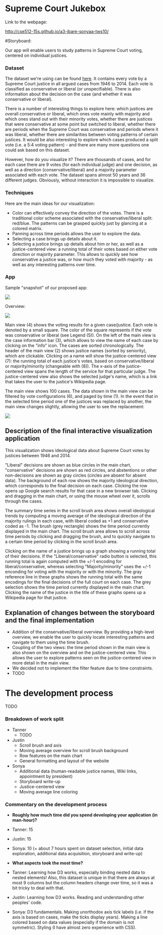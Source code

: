 # Supreme Court Jukebox

Link to the webpage:

http://cse512-15s.github.io/a3-jbare-sonyaa-tws10/

#Storyboard:

Our app will enable users to study patterns in Supreme Court voting, centered on individual justices.

### Dataset
The dataset we're using can be found [here](http://supremecourtdatabase.org/data.php). It contains every vote by a Supreme Court justice in all argued cases from 1946 to 2014. Each vote is classified as conservative or liberal (or unspecifiable). There is also information about the decision on the case (and whether it was conservative or liberal). 

There is a number of interesting things to explore here: which justices are overall conservative or liberal, which ones vote mainly with majority and which ones stand out with their minority votes, whether there are justices that were conservative at some point but switched to liberal, whether there are periods when the Supreme Court was conservative and periods where it was liberal, whether there are similarities between voting patterns of certain justices. It would be also interesting to explore which cases produced a split vote (i.e. a 5:4 voting pattern) - and there are many more questions one could ask based on this dataset. 

However, how do you visualize it? There are thousands of cases, and for each case there are 9 votes (for each individual judge) and one decision, as well as a direction (conservative/liberal) and a majority parameter associated with each vote. The dataset spans almost 50 years and 36 different judges. Obviously, without interaction it is impossible to visualize. 

### Techniques
Here are the main ideas for our visualization:
* Color can effectively convey the direction of the votes. There is a traditional color scheme associated with the conservative/liberal split: red/blue. The patterns can be grasped quickly just by glancing at a colored matrix.
* Panning across time periods allows the user to explore the data. 
* Selecting a case brings up details about it.
* Selecting a justice brings up details about him or her, as well as a justice-centered view: a running total of their votes based on either vote direction or majority parameter. This allows to quickly see how conservative a justice was, or how much they voted with majority - as well as any interesting patterns over time.

### App

Sample "snapshot" of our proposed app:

![](https://github.com/CSE512-15S/a3-jbare-sonyaa-tws10/blob/master/images/storyboard_example.jpg)

Overview:

![](https://github.com/CSE512-15S/a3-jbare-sonyaa-tws10/blob/master/images/storyboard_overview.jpg)

Main view (4) shows the voting results for a given case/justice. Each vote is denoted by a small square. The color of the square represents if the vote was conservative or liberal (see Legend (5)). On the left of the main view is the case information bar (3), which allows to view the name of each case by clicking on the "info" icon. The cases are sorted chronologically. The header of the main view (2) shows justice names (sorted by seniority), which are clickable. Clicking on a name will show the justice-centered view (7): the running total of each justice's votes, based on conservative/liberal or majority/minority (changeable with (8)). The x-axis of the justice-centered view spans the length of the service for that particular judge. The justice-centered view also shows the selected judge's name, which is a link that takes the user to the justice's Wikipedia page. 

The main view shows 100 cases. The data shown in the main view can be filtered by vote configurations (6), and paged by time (1). In the event that in the selected time period one of the justices was replaced by another, the main view changes slightly, allowing the user to see the replacement:

![](https://github.com/CSE512-15S/a3-jbare-sonyaa-tws10/blob/master/images/storyboard_justice_change.jpg)

## Description of the final interactive visualization application
This visualization shows ideological data about Supreme Court votes by justices between 1946 and 2014. 

"Liberal" decisions are shown as blue circles in the main chart, "conservative" decisions are shown as red circles, and abstentions or other non-decisions are shown as gray circles (circles are absent for absent data). The background of each row shows the majority ideological direction, which corresponds to the final decision on each case. Clicking the row opens up Google search results for that case in a new browser tab. Clicking and dragging in the main chart, or using the mouse wheel over it, scrolls through the cases.

The summary time series in the scroll brush area shows overall ideological trends by computing a moving average of the ideological direction of the majority rulings in each case, with liberal coded as +1 and conservative coded as -1. The brush (grey rectangle) shows the time period currently displayed in the main chart. The scroll brush area allows to scroll across time periods by clicking and dragging the brush, and to quickly navigate to a certain time period by clicking in the scroll brush area.

Clicking on the name of a justice brings up a graph showing a running total of their decisions. If the "Liberal/conservative" radio button is selected, this running total is again computed with the +/-1 encoding for liberal/conservative, whereas selecting "Majority/minority" uses the +/-1 enconding for voting with the majority or with the minority. The gray reference line in these graphs shows the running total with the same encodings for the final decisions of the full court on each case. The grey selection shows the time period currently displayed in the main chart. Clicking the name of the justice in the title of these graphs opens up a Wikipedia page for that justice. 

## Explanation of changes between the storyboard and the final implementation
* Addition of the conservative/liberal overview. By providing a high-level overview, we enable the user to quickly locate interesting patterns and navigate to them using the time brush.
* Coupling of the two views: the time period shown in the main view is also shown on the overview and on the justice-centered view. This allows the user to explore patterns seen on the justice-centered view in more detail in the main view.
* We decided not to implement the filter feature due to time constraints.
* TODO

# The development process
TODO
### Breakdown of work split 
* Tanner
  * TODO
* Justin
  * Scroll brush and axis
  * Moving average overview for scroll brush background
  * Row features on the main chart
  * General formatting and layout of the website
* Sonya
  * Additional data (human-readable justice names, Wiki links, appointment by president)
  * Storyboard write-up
  * Justice-centered view
  * Moving average line coloring

### Commentary on the development process 
* **Roughly how much time did you spend developing your application (in man-hour)?** 
 * Tanner: 15
 * Justin: 15
 * Sonya: 10 (+ about 7 hours spent on dataset selection, initial data exploration, additional data acquisition, storyboard and write-up)

* **What aspects took the most time?** 
 * Tanner: Learning how D3 works, especially binding nested data to nested elements! Also, this dataset is unique in that there are always at most 9 columns but the column headers change over time, so it was a bit tricky to deal with that.
 * Justin: Learning how D3 works. Reading and understanding other peoples' code. 
 * Sonya: D3 fundamentals. Making unorthodox axis tick labels (i.e. if the axis is based on cases, make the ticks display years). Making a line colored based on data values (especially if the domain is not symmetric). Styling (I have almost zero experience with CSS).
